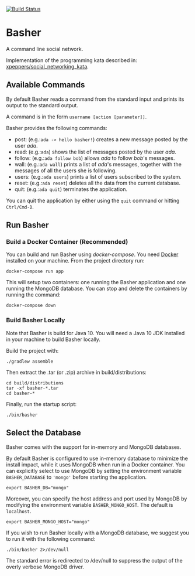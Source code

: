 [![Build Status](https://travis-ci.org/ilredeitopi/Basher.svg?branch=master)](https://travis-ci.org/ilredeitopi/Basher)

# Basher
A command line social network.

Implementation of the programming kata described in: [xpeppers/social_networking_kata](https://github.com/xpeppers/social_networking_kata).

## Available Commands

By default Basher reads a command from the standard input and prints its output to the standard output.

A command is in the form `username [action [parameter]]`.

Basher provides the following commands:

- post: (e.g.:`ada -> hello basher!`) creates a new message posted by the user _ada_.
- read: (e.g.:`ada`) shows the list of messages posted by the user _ada_.
- follow: (e.g.:`ada follow bob`) allows _ada_ to follow _bob_'s messages.
- wall: (e.g.:`ada wall`) prints a list of _ada_'s messages, together with the messages of all the users she is following.
- users: (e.g.:`ada users`) prints a list of users subscribed to the system.
- reset: (e.g.:`ada reset`) deletes all the data from the current database.
- quit: (e.g.:`ada quit`) terminates the application.

You can quit the application by either using the `quit` command or hitting `Ctrl/Cmd-D`.

## Run Basher

### Build a Docker Container (Recommended)

You can build and run Basher using _docker-compose_.
You need [Docker](https://www.docker.com/) installed on your machine.
From the project directory run:
```
docker-compose run app
```

This will setup two containers: one running the Basher application and one running the MongoDB database.
You can stop and delete the containers by running the command:
```
docker-compose down
```

### Build Basher Locally

Note that Basher is build for Java 10. You will need a Java 10 JDK installed in your machine to build Basher locally.

Build the project with:
```
./gradlew assemble
```

Then extract the .tar (or .zip) archive in build/distributions:
```
cd build/distributions
tar -xf basher-*.tar
cd basher-*
```

Finally, run the startup script:
```
./bin/basher
```

## Select the Database

Basher comes with the support for in-memory and MongoDB databases.

By default Basher is configured to use in-memory database to minimize the install impact, while it uses MongoDB when run in a Docker container.
You can explicitly select to use MongoDB by setting the environment variable `BASHER_DATABASE` to `'mongo'` before starting the application.
```
export BASHER_DB="mongo"
```
Moreover, you can specify the host address and port used by MongoDB by modifying the environment variable `BASHER_MONGO_HOST`. The default is `localhost`.

```
export BASHER_MONGO_HOST="mongo"
```

If you wish to run Basher locally with a MongoDB database, we suggest you to run it with the following command:
```
./bin/basher 2>/dev/null
```
The standard error is redirected to /dev/null to suppress the output of the overly verbose MongoDB driver.
